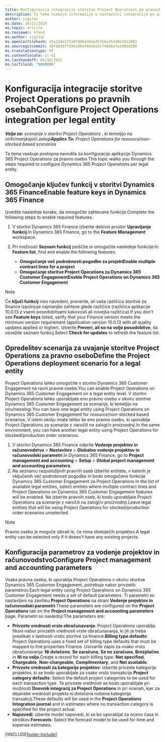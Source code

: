 ```yaml
---
title: Konfiguracija integracije storitve Project Operations po pravnih osebah
description: Ta tema vsebuje informacije o nastavitvi integracije po pravnih osebah v storitvi Project Operations.
author: sigitac
ms.date: 10/21/2020
ms.topic: article
ms.reviewer: kfend
ms.author: sigitac
ms.openlocfilehash: e5a12de275a9f886434da45fbbed5140e3913d83
ms.sourcegitcommit: 40f68387f594180af64a5e5c748b6efa188bd300
ms.translationtype: HT
ms.contentlocale: sl-SI
ms.lasthandoff: 05/10/2021
ms.locfileid: "6000096"
---
```

# <a name="configure-project-operations-integration-per-legal-entity"></a><span data-ttu-id="cb9e4-103">Konfiguracija integracije storitve Project Operations po pravnih osebah</span><span class="sxs-lookup"><span data-stu-id="cb9e4-103">Configure Project Operations integration per legal entity</span></span> 

<span data-ttu-id="cb9e4-104">_**Velja za:** scenarije v storitvi Project Operations , ki temeljijo na virih/manjkajoči zalogi_</span><span class="sxs-lookup"><span data-stu-id="cb9e4-104">_**Applies To:** Project Operations for resource/non-stocked based scenarios_</span></span>

<span data-ttu-id="cb9e4-105">Ta tema vsebuje postopna navodila za konfiguracijo aplikacije Dynamics 365 Project Operations za pravno osebo.</span><span class="sxs-lookup"><span data-stu-id="cb9e4-105">This topic walks you through the steps required to configure Dynamics 365 Project Operations per legal entity.</span></span>

## <a name="enable-feature-keys-in-dynamics-365-finance"></a><span data-ttu-id="cb9e4-106">Omogočanje ključev funkcij v storitvi Dynamics 365 Finance</span><span class="sxs-lookup"><span data-stu-id="cb9e4-106">Enable feature keys in Dynamics 365 Finance</span></span>

<span data-ttu-id="cb9e4-107">Izvedite naslednje korake, da omogočite zahtevane funkcije.</span><span class="sxs-lookup"><span data-stu-id="cb9e4-107">Complete the following steps to enable required features.</span></span>

1. <span data-ttu-id="cb9e4-108">V storitvi Dynamics 365 Finance izberite delovni prostor **Upravljanje funkcij**.</span><span class="sxs-lookup"><span data-stu-id="cb9e4-108">In Dynamics 365 Finance, go to the **Feature Management** workspace.</span></span>
2. <span data-ttu-id="cb9e4-109">Pri možnosti **Seznam funkcij** poiščite in omogočite naslednje funkcije:</span><span class="sxs-lookup"><span data-stu-id="cb9e4-109">In **Feature list**, find and enable the following features:</span></span>
  
    - <span data-ttu-id="cb9e4-110">**Omogočanje več podrobnosti pogodbe za projekt**</span><span class="sxs-lookup"><span data-stu-id="cb9e4-110">**Enable multiple contract lines for a project**</span></span>
    - <span data-ttu-id="cb9e4-111">**Omogočanje storitve Project Operations za Dynamics 365 Customer Engagement**</span><span class="sxs-lookup"><span data-stu-id="cb9e4-111">**Enable Project Operations on Dynamics 365 Customer Engagement**</span></span>

> [!NOTE]
> <span data-ttu-id="cb9e4-112">Če **ključi funkcij** niso navedeni, preverite, ali vaša različica storitve za finance izpolnjuje najmanjše zahteve glede različice (različica aplikacije 10.0.13 z vsemi posodobitvami kakovosti ali novejša različica).</span><span class="sxs-lookup"><span data-stu-id="cb9e4-112">If you don't see **Feature keys** listed, verify that your Finance version meets the minimum version requirement (application version 10.0.13 with all quality updates applied or higher).</span></span> <span data-ttu-id="cb9e4-113">Izberite **Preveri, ali so na voljo posodobitve**, da osvežite seznam funkcij.</span><span class="sxs-lookup"><span data-stu-id="cb9e4-113">Select **Check for updates** to refresh the feature list.</span></span>

## <a name="define-the-project-operations-deployment-scenario-for-a-legal-entity"></a><span data-ttu-id="cb9e4-114">Opredelitev scenarija za uvajanje storitve Project Operations za pravno osebo</span><span class="sxs-lookup"><span data-stu-id="cb9e4-114">Define the Project Operations deployment scenario for a legal entity</span></span>

<span data-ttu-id="cb9e4-115">Project Operations lahko omogočite v storitvi Dynamics 365 Customer Engagement na ravni pravne osebe.</span><span class="sxs-lookup"><span data-stu-id="cb9e4-115">You can enable Project Operations on Dynamics 365 Customer Engagement on a legal entity level.</span></span> <span data-ttu-id="cb9e4-116">V storitvi Project Operations lahko uporabljate eno pravno osebo v okviru storitve Dynamics 365 Customer Engagement za scenarije, ki temeljijo na viru/nezalogi.</span><span class="sxs-lookup"><span data-stu-id="cb9e4-116">You can have one legal entity using Project Operations on Dynamics 365 Customer Engagement for resource/non-stocked based scenarios.</span></span> <span data-ttu-id="cb9e4-117">V istem okolju imate lahko še eno pravno osebo, ki uporablja Project Operations za scenarije z naročili na zalogi/v proizvodnji.</span><span class="sxs-lookup"><span data-stu-id="cb9e4-117">In the same environment, you can have another legal entity using Project Operations for stocked/production order scenarios.</span></span>

1. <span data-ttu-id="cb9e4-118">V storitvi Dynamics 365 Finance odprite **Vodenje projektov in računovodstvo** > **Nastavitev** > **Globalno vodenje projektov in računovodski parametri**.</span><span class="sxs-lookup"><span data-stu-id="cb9e4-118">In Dynamics 365 Finance, go to **Project management and accounting** > **Setup** > **Global project management and accounting parameters**.</span></span>
2. <span data-ttu-id="cb9e4-119">Na seznamu razpoložljivih pravnih oseb izberite entitete, v katerih je vključenih več podrobnosti pogodbe in bodo omogočene funkcije Dynamics 365 Customer Engagement za Project Operations.</span><span class="sxs-lookup"><span data-stu-id="cb9e4-119">In the list of available legal entities, select entities where multiple contract lines and Project Operations on Dynamics 365 Customer Engagement features will be enabled.</span></span> <span data-ttu-id="cb9e4-120">Ne izberite pravnih oseb, ki bodo uporabljale Project Operations za scenarije z naročili na zalogi/v proizvodnji.</span><span class="sxs-lookup"><span data-stu-id="cb9e4-120">Leave legal entities that will be using Project Operations for stocked/production order scenarios unselected.</span></span>

> [!NOTE]
> <span data-ttu-id="cb9e4-121">Pravno osebo je mogoče izbrati le, če nima obstoječih projektov.</span><span class="sxs-lookup"><span data-stu-id="cb9e4-121">A legal entity can be selected only if it doesn't have any existing projects.</span></span>

## <a name="configure-project-management-and-accounting-parameters"></a><span data-ttu-id="cb9e4-122">Konfiguracija parametrov za vodenje projektov in računovodstvo</span><span class="sxs-lookup"><span data-stu-id="cb9e4-122">Configure Project management and accounting parameters</span></span>

<span data-ttu-id="cb9e4-123">Vsaka pravna oseba, ki uporablja Project Operations v okviru storitve Dynamics 365 Customer Engagement, potrebuje nabor privzetih parametrov.</span><span class="sxs-lookup"><span data-stu-id="cb9e4-123">Each legal entity using Project Operations on Dynamics 365 Customer Engagement needs a set of default parameters.</span></span> <span data-ttu-id="cb9e4-124">Ti parametri so nastavljeni na zavihku **Project Operations** na strani **Vodenje projektov in računovodski parametri**.</span><span class="sxs-lookup"><span data-stu-id="cb9e4-124">These parameters are configured on the **Project Operations** tab on the **Project management and accounting parameters** page.</span></span> <span data-ttu-id="cb9e4-125">Parametri so naslednji:</span><span class="sxs-lookup"><span data-stu-id="cb9e4-125">The parameters are:</span></span>

  - <span data-ttu-id="cb9e4-126">**Privzete vrednosti vrste obračunavanja**: Project Operations uporablja fiksni nabor privzetih vrednosti vrste obračunavanja, ki jih je treba preslikati v lastnosti vrstic storitve za finance.</span><span class="sxs-lookup"><span data-stu-id="cb9e4-126">**Billing type defaults**: Project Operations uses a fixed set of billing type defaults that must be mapped to line properties Finance.</span></span> <span data-ttu-id="cb9e4-127">Ustvarite zapis za vsako vrsto obračunavanja: **Ni določeno**, **Se zaračuna**, **Se ne zaračuna**, **Brezplačno** in **Ni na voljo**.</span><span class="sxs-lookup"><span data-stu-id="cb9e4-127">Create a record for each billing type: **Not specified**, **Chargeable**, **Non-chargeable**, **Complimentary**, and **Not available**.</span></span>
  - <span data-ttu-id="cb9e4-128">**Privzete vrednosti za kategorije projektov**: izberite privzete kategorije projektov, ki se bodo uporabljale za vsako vrsto transakcije.</span><span class="sxs-lookup"><span data-stu-id="cb9e4-128">**Project category defaults**: Select the default project categories to be used for each transaction type.</span></span> <span data-ttu-id="cb9e4-129">Te privzete vrednosti se bodo uporabljale pri možnosti **Dnevnik integracij za Project Operations** in pri ocenah, kjer za dejanske vrednosti projekta ni določena nobena kategorija transakcij.</span><span class="sxs-lookup"><span data-stu-id="cb9e4-129">These defaults will be used in the **Project Operations Integration journal** and in estimates where no transaction category is specified for the project actual.</span></span>
  - <span data-ttu-id="cb9e4-130">**Napovedi**: izberite model napovedi, ki se bo uporabljal za oceno časa in stroškov.</span><span class="sxs-lookup"><span data-stu-id="cb9e4-130">**Forecasts**: Select the forecast model to be used for time and expense estimates.</span></span>


[!INCLUDE[footer-include](../includes/footer-banner.md)]